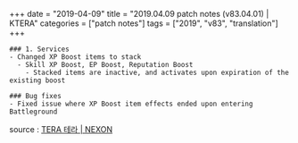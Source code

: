 +++
date = "2019-04-09"
title = "2019.04.09 patch notes (v83.04.01) | KTERA"
categories = ["patch notes"]
tags = ["2019", "v83", "translation"]
+++

```
### 1. Services
- Changed XP Boost items to stack
  - Skill XP Boost, EP Boost, Reputation Boost
    - Stacked items are inactive, and activates upon expiration of the existing boost

### Bug fixes
- Fixed issue where XP Boost item effects ended upon entering Battleground
```

source : [TERA 테라 | NEXON](http://tera.nexon.com/news/update/view.aspx?n4articlesn=387)
